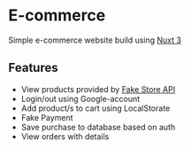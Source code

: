 # E-commerce

Simple e-commerce website build using [Nuxt 3](https://nuxt.com/)

## Features

- View products provided by [Fake Store API](https://fakestoreapi.com/)
- Login/out using Google-account
- Add product/s to cart using LocalStorate
- Fake Payment
- Save purchase to database based on auth
- View orders with details
